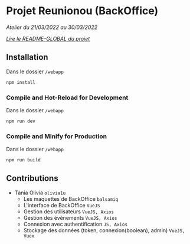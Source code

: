 # Projet Reunionou (BackOffice)

*Atelier du 21/03/2022 au 30/03/2022*

*[Lire le README-GLOBAL du projet](./README-GLOBAL.md)*

## Installation

Dans le dossier `/webapp`

```sh
npm install
```

### Compile and Hot-Reload for Development

Dans le dossier `/webapp`

```sh
npm run dev
```

### Compile and Minify for Production

Dans le dossier `/webapp`

```sh
npm run build
```

## Contributions

- Tania Olivia `olivia1u` 
  - Les maquettes de BackOffice `balsamiq`
  - L'interface de BackOffice `VueJS`
  - Gestion des utilisateurs `VueJS, Axios`
  - Gestion des événements `VueJS, Axios`
  - Connexion avec authentification `JS, Axios`
  - Stockage des données (token, connexion(boolean), admin) `VueJS, Vuex` 
